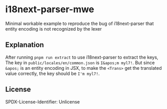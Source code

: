 # i18next-parser-mwe

Minimal workable example to reproduce the bug of i18next-parser that entity encoding is not recognized by the lexer

## Explanation

After running `pnpm run extract` to use i18next-parser to extract the keys, The key in `public/locales/en/common.json` is `I&apos;m myl7!`.
But since `&apos;` is an entity encoding in JSX, to make the `<Trans>` get the translated value correctly, the key should be `I'm myl7!`.

## License

SPDX-License-Identifier: Unlicense
